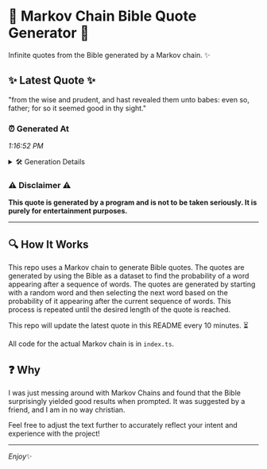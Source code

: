 # 📖 Markov Chain Bible Quote Generator 📖

Infinite quotes from the Bible generated by a Markov chain. ✨

## ✨ Latest Quote ✨
"from the wise and prudent, and hast revealed them unto babes: even so, father; for so it seemed good in thy sight."

### ⏰ Generated At
*1:16:52 PM*

<details>
    <summary>🛠️ Generation Details</summary>
    <p>
        <strong>🌱 Seed:</strong> from<br>
        <strong>🔄 Iterations:</strong> 21<br>
        <strong>📜 Context History:</strong><br>[ from ]: the<br>[ from, the ]: wise<br>[ from, the, wise ]: and<br>[ from, the, wise, and ]: prudent,<br>[ from, the, wise, and, prudent, ]: and<br>[ from, the, wise, and, prudent,, and ]: hast<br>[ the, wise, and, prudent,, and, hast ]: revealed<br>[ wise, and, prudent,, and, hast, revealed ]: them<br>[ and, prudent,, and, hast, revealed, them ]: unto<br>[ prudent,, and, hast, revealed, them, unto ]: babes:<br>[ and, hast, revealed, them, unto, babes: ]: even<br>[ hast, revealed, them, unto, babes:, even ]: so,<br>[ revealed, them, unto, babes:, even, so, ]: father;<br>[ them, unto, babes:, even, so,, father; ]: for<br>[ unto, babes:, even, so,, father;, for ]: so<br>[ babes:, even, so,, father;, for, so ]: it<br>[ even, so,, father;, for, so, it ]: seemed<br>[ so,, father;, for, so, it, seemed ]: good<br>[ father;, for, so, it, seemed, good ]: in<br>[ for, so, it, seemed, good, in ]: thy<br>[ so, it, seemed, good, in, thy ]: sight.<br>
    </p>
</details>

### ⚠️ Disclaimer ⚠️
**This quote is generated by a program and is not to be taken seriously. It is purely for entertainment purposes.**

---

## 🔍 How It Works

This repo uses a Markov chain to generate Bible quotes. The quotes are generated by using the Bible as a dataset to find the probability of a word appearing after a sequence of words. The quotes are generated by starting with a random word and then selecting the next word based on the probability of it appearing after the current sequence of words. This process is repeated until the desired length of the quote is reached.

This repo will update the latest quote in this README every 10 minutes. ⏳

All code for the actual Markov chain is in `index.ts`.

## ❓ Why

I was just messing around with Markov Chains and found that the Bible surprisingly yielded good results when prompted. 
It was suggested by a friend, and I am in no way christian.

Feel free to adjust the text further to accurately reflect your intent and experience with the project!

---

*Enjoy*✨
